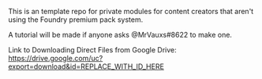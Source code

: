 This is an template repo for private modules for content creators that aren't using the Foundry premium pack system.

A tutorial will be made if anyone asks @MrVauxs#8622 to make one.

Link to Downloading Direct Files from Google Drive: https://drive.google.com/uc?export=download&id=REPLACE_WITH_ID_HERE
